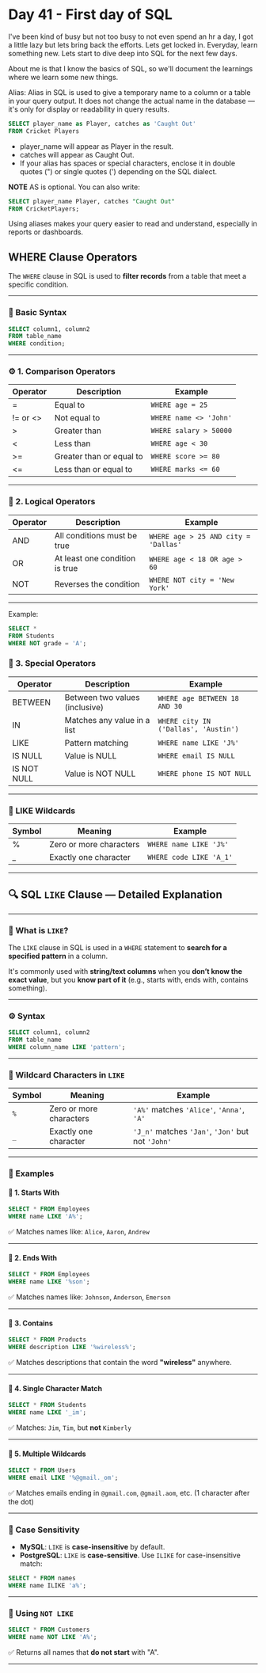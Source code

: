 # Day 41 - First day of SQL

I've been kind of busy but not too busy to not even spend an hr a day, I got a little lazy but lets bring back the efforts. Lets get locked in. Everyday, learn something new. Lets start to dive deep into SQL for the next few days.

About me is that I know the basics of SQL, so we'll document the learnings where we learn some new things.

Alias:
Alias in SQL is used to give a temporary name to a column or a table in your query output. It does not change the actual name in the database — it's only for display or readability in query results.

```SQL
SELECT player_name as Player, catches as 'Caught Out'
FROM Cricket Players
```
- player_name will appear as Player in the result.
- catches will appear as Caught Out.
- If your alias has spaces or special characters, enclose it in double quotes (") or single quotes (') depending on the SQL dialect.

**NOTE**
AS is optional. You can also write:

```SQL
SELECT player_name Player, catches "Caught Out"
FROM CricketPlayers;
```
Using aliases makes your query easier to read and understand, especially in reports or dashboards.

## WHERE Clause Operators

The `WHERE` clause in SQL is used to **filter records** from a table that meet a specific condition.

---

### 🔎 Basic Syntax
```sql
SELECT column1, column2
FROM table_name
WHERE condition;
```

---

### ⚙️ 1. Comparison Operators

| Operator | Description              | Example                    |
|----------|--------------------------|----------------------------|
| =        | Equal to                 | `WHERE age = 25`           |
| != or <> | Not equal to             | `WHERE name <> 'John'`     |
| >        | Greater than             | `WHERE salary > 50000`     |
| <        | Less than                | `WHERE age < 30`           |
| >=       | Greater than or equal to | `WHERE score >= 80`        |
| <=       | Less than or equal to    | `WHERE marks <= 60`        |

---

### 🔁 2. Logical Operators

| Operator | Description                      | Example                            |
|----------|----------------------------------|------------------------------------|
| AND      | All conditions must be true      | `WHERE age > 25 AND city = 'Dallas'` |
| OR       | At least one condition is true   | `WHERE age < 18 OR age > 60`         |
| NOT      | Reverses the condition           | `WHERE NOT city = 'New York'`        |

---

Example:
```SQL
SELECT * 
FROM Students
WHERE NOT grade = 'A';
```

### 🎯 3. Special Operators

| Operator     | Description                          | Example                             |
|--------------|--------------------------------------|-------------------------------------|
| BETWEEN      | Between two values (inclusive)       | `WHERE age BETWEEN 18 AND 30`       |
| IN           | Matches any value in a list          | `WHERE city IN ('Dallas', 'Austin')`|
| LIKE         | Pattern matching                     | `WHERE name LIKE 'J%'`              |
| IS NULL      | Value is NULL                        | `WHERE email IS NULL`               |
| IS NOT NULL  | Value is NOT NULL                    | `WHERE phone IS NOT NULL`           |

---

### 🔡 LIKE Wildcards

| Symbol | Meaning                   | Example                          |
|--------|---------------------------|----------------------------------|
| %      | Zero or more characters   | `WHERE name LIKE 'J%'`           |
| _      | Exactly one character     | `WHERE code LIKE 'A_1'`          |

---


## 🔍 SQL `LIKE` Clause — Detailed Explanation

---

### 📌 What is `LIKE`?

The `LIKE` clause in SQL is used in a `WHERE` statement to **search for a specified pattern** in a column.

It's commonly used with **string/text columns** when you **don’t know the exact value**, but you **know part of it** (e.g., starts with, ends with, contains something).

---

### ⚙️ Syntax

```sql
SELECT column1, column2
FROM table_name
WHERE column_name LIKE 'pattern';
```

---

### 🎨 Wildcard Characters in `LIKE`

| Symbol | Meaning                   | Example                        |
|--------|---------------------------|--------------------------------|
| `%`    | Zero or more characters   | `'A%'` matches `'Alice'`, `'Anna'`, `'A'` |
| `_`    | Exactly one character     | `'J_n'` matches `'Jan'`, `'Jon'` but not `'John'` |

---

### 🧪 Examples

#### 🔹 1. Starts With

```sql
SELECT * FROM Employees
WHERE name LIKE 'A%';
```
✅ Matches names like: `Alice`, `Aaron`, `Andrew`

---

#### 🔹 2. Ends With

```sql
SELECT * FROM Employees
WHERE name LIKE '%son';
```
✅ Matches names like: `Johnson`, `Anderson`, `Emerson`

---

#### 🔹 3. Contains

```sql
SELECT * FROM Products
WHERE description LIKE '%wireless%';
```
✅ Matches descriptions that contain the word **"wireless"** anywhere.

---

#### 🔹 4. Single Character Match

```sql
SELECT * FROM Students
WHERE name LIKE '_im';
```
✅ Matches: `Jim`, `Tim`, but **not** `Kimberly`

---

#### 🔹 5. Multiple Wildcards

```sql
SELECT * FROM Users
WHERE email LIKE '%@gmail._om';
```
✅ Matches emails ending in `@gmail.com`, `@gmail.aom`, etc. (1 character after the dot)

---

### 🚨 Case Sensitivity

- **MySQL**: `LIKE` is **case-insensitive** by default.
- **PostgreSQL**: `LIKE` is **case-sensitive**. Use `ILIKE` for case-insensitive match:

```sql
SELECT * FROM names
WHERE name ILIKE 'a%';
```

---

### 🔄 Using `NOT LIKE`

```sql
SELECT * FROM Customers
WHERE name NOT LIKE 'A%';
```
✅ Returns all names that **do not start** with "A".

---


